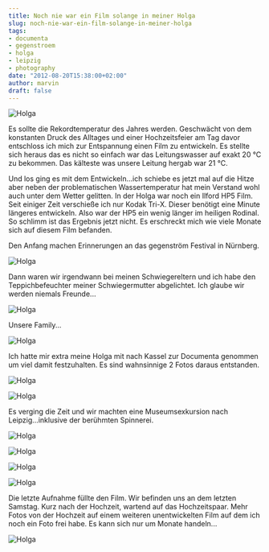 ```yaml
---
title: Noch nie war ein Film solange in meiner Holga
slug: noch-nie-war-ein-film-solange-in-meiner-holga
tags:
- documenta
- gegenstroem
- holga
- leipzig
- photography
date: "2012-08-20T15:38:00+02:00"
author: marvin
draft: false
---
```

![Holga](/images/7822476052_9d48767943_b.jpg)

Es sollte die Rekordtemperatur des Jahres werden. Geschwächt von dem
konstanten Druck des Alltages und einer Hochzeitsfeier am Tag davor
entschloss ich mich zur Entspannung einen Film zu entwickeln. Es stellte
sich heraus das es nicht so einfach war das Leitungswasser auf exakt 20
°C zu bekommen. Das kälteste was unsere Leitung hergab war 21 °C.

Und los ging es mit dem Entwickeln...ich schiebe es jetzt mal auf die
Hitze aber neben der problematischen Wassertemperatur hat mein Verstand
wohl auch unter dem Wetter gelitten. In der Holga war noch ein Ilford
HP5 Film. Seit einiger Zeit verschieße ich nur Kodak Tri-X. Dieser
benötigt eine Minute längeres entwickeln. Also war der HP5 ein wenig
länger im heiligen Rodinal. So schlimm ist das Ergebnis jetzt nicht. Es
erschreckt mich wie viele Monate sich auf diesem Film befanden.

Den Anfang machen Erinnerungen an das gegenström Festival in Nürnberg.

![Holga](/images/7822482774_9a0465c35b_b.jpg)

Dann waren wir irgendwann bei meinen Schwiegereltern und ich habe den
Teppichbefeuchter meiner Schwiegermutter abgelichtet. Ich glaube wir
werden niemals Freunde...

![Holga](/images/7822479576_020f5d8435_b.jpg)

Unsere Family...

![Holga](/images/7822486900_c531f07d85_b.jpg)

Ich hatte mir extra meine Holga mit nach Kassel zur Documenta genommen
um viel damit festzuhalten. Es sind wahnsinnige 2 Fotos daraus
entstanden.

![Holga](/images/7822489918_5796d1e93f_b.jpg)

![Holga](/images/7822493458_2534ea2a60_b.jpg)

Es verging die Zeit und wir machten eine Museumsexkursion nach
Leipzig...inklusive der berühmten Spinnerei.

![Holga](/images/7822496612_3b3ea22bab_b.jpg)

![Holga](/images/7822499892_4bafc0fd60_b.jpg)

![Holga](/images/7822472216_426d571386_b.jpg)

![Holga](/images/7822502906_17d15846cf_b.jpg)

Die letzte Aufnahme füllte den Film. Wir befinden uns an dem letzten
Samstag. Kurz nach der Hochzeit, wartend auf das Hochzeitspaar. Mehr
Fotos von der Hochzeit auf einem weiteren unentwickelten Film auf dem
ich noch ein Foto frei habe. Es kann sich nur um Monate handeln...

![Holga](/images/7822506548_dd9e4b49c9_b.jpg)